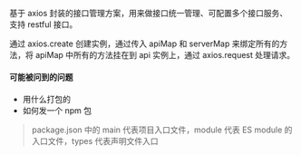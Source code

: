####
基于 axios 封装的接口管理方案，用来做接口统一管理、可配置多个接口服务、支持 restful 接口。

通过 axios.create 创建实例，通过传入 apiMap 和 serverMap 来绑定所有的方法，将 apiMap 中所有的方法挂在到 api 实例上，通过 axios.request 处理请求。

#### 可能被问到的问题
- 用什么打包的
- 如何发一个 npm 包

> package.json 中的 main 代表项目入口文件，module 代表 ES module 的入口文件，types 代表声明文件入口
